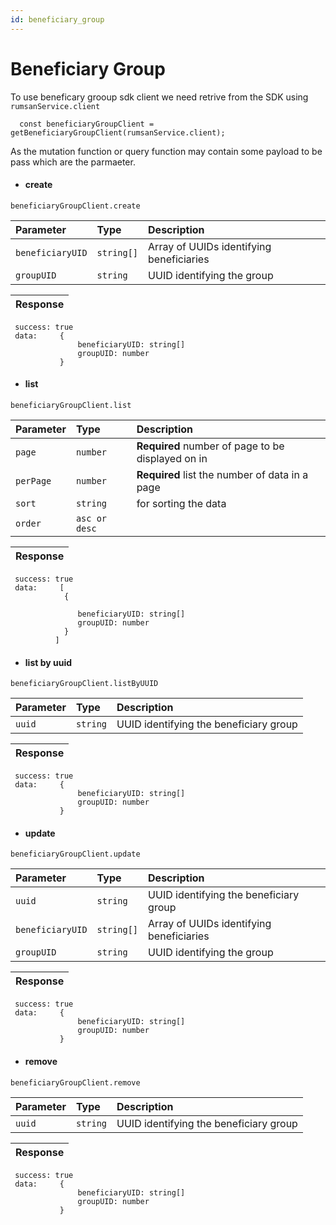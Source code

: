 ```yaml
---
id: beneficiary_group
---
```


# Beneficiary Group

To use beneficary grooup sdk client we need retrive from the SDK using `rumsanService.client`

```
  const beneficiaryGroupClient =  getBeneficiaryGroupClient(rumsanService.client);

```

As the mutation function or query function may contain some payload to be pass which are the parmaeter.

- #### create

```
beneficiaryGroupClient.create
```

| Parameter        | Type       | Description                              |
| :--------------- | :--------- | :--------------------------------------- |
| `beneficiaryUID` | `string[]` | Array of UUIDs identifying beneficiaries |
| `groupUID`       | `string`   | UUID identifying the group               |

| Response |
| :------- |

```
 success: true
 data:     {
               beneficiaryUID: string[]
               groupUID: number
           }

```

- #### list

```
beneficiaryGroupClient.list
```

| Parameter | Type          | Description                                       |
| :-------- | :------------ | :------------------------------------------------ |
| `page`    | `number`      | **Required** number of page to be displayed on in |
| `perPage` | `number`      | **Required** list the number of data in a page    |
| `sort`    | `string`      | for sorting the data                              |
| `order`   | `asc or desc` |

| Response |
| :------- |

```
 success: true
 data:     [
            {

               beneficiaryUID: string[]
               groupUID: number
            }
          ]

```

- #### list by uuid

```
beneficiaryGroupClient.listByUUID
```

| Parameter | Type     | Description                            |
| :-------- | :------- | :------------------------------------- |
| `uuid`    | `string` | UUID identifying the beneficiary group |

| Response |
| :------- |

```
 success: true
 data:     {
               beneficiaryUID: string[]
               groupUID: number
           }

```

- #### update

```
beneficiaryGroupClient.update

```

| Parameter        | Type       | Description                              |
| :--------------- | :--------- | :--------------------------------------- |
| `uuid`           | `string`   | UUID identifying the beneficiary group   |
| `beneficiaryUID` | `string[]` | Array of UUIDs identifying beneficiaries |
| `groupUID`       | `string`   | UUID identifying the group               |

| Response |
| :------- |

```
 success: true
 data:     {
               beneficiaryUID: string[]
               groupUID: number
           }

```

- #### remove

```
beneficiaryGroupClient.remove

```

| Parameter | Type     | Description                            |
| :-------- | :------- | :------------------------------------- |
| `uuid`    | `string` | UUID identifying the beneficiary group |

| Response |
| :------- |

```
 success: true
 data:     {
               beneficiaryUID: string[]
               groupUID: number
           }

```

